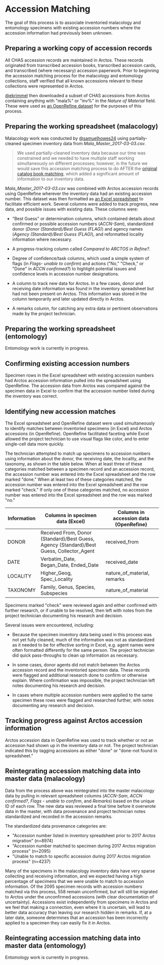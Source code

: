 # Accession Matching

The goal of this process is to associate inventoried malacology and entomology specimens with existing accession numbers where the accession information had previously been unknown.

## Preparing a working copy of accession records

All CHAS accession records are maintained in Arctos. These records originated from transcribed accession books, transcribed accession cards, and transcribed (where necessary) accession paperwork. Prior to beginning the accession matching process for the malacology and entomology collections, staff verified that all known accessions relevant to these collections were represented in Arctos.

[@ekrimmel](https://github.com/ekrimmel) then downloaded a subset of CHAS accessions from Arctos containing anything with "mala%" or "inv%" in the *Nature of Material* field. These were used as [an OpenRefine dataset]() for the purposes of this process.

## Preparing the working spreadsheet (malacology)

Malacology work was conducted by [@samuelhowes24](https://github.com/samuelhowes24) using partially-cleaned specimen inventory data from *Mala_Master_2017-03-03.csv*.

> We used partially-cleaned inventory data because our time was constrained and we needed to have multiple staff working simultaneously on different processes; however, in the future we would save this accession matching process to do AFTER the [original catalog book matching](original-catalog-book-matching.markdown), which added a significant amount of information to our inventory data.

*Mala_Master_2017-03-03.csv* was combined with Arctos accession records using OpenRefine wherever the inventory data had an existing accession number. This dataset was then formatted as [an Excel spreadsheet](../working-files/Mala_ACCNMatch_2017-05-23.xlsx) to facilitate efficient work. Several columns were added to track progress, new data, and possible issues with existing data. These columns were:

  - "Best Guess" or determination columns, which contained details about confirmed or possible accession numbers (*ACCN-Sam*), standardized donor (*Donor (Standard)/Best Guess (FLAG)*) and agency names (*Agency (Standard)/Best Guess (FLAG)*), and reformatted locality information where necessary.

  - A progress-tracking column called *Compared to ARCTOS in Refine?*.

  - Degree of confidence/task columns, which used a simple system of flags (in *Flags- unable to confirm*) and actions ("No," "Check," or "Done" in *ACCN confirmed?*) to highlight potential issues and confidence levels in accession number designations.

  - A column to track new data for Arctos. In a few cases, donor and receiving date information was found in the inventory spreadsheet but had not been present on Arctos. This information was stored in the column temporarily and later updated directly in Arctos.

  - A remarks column, for catching any extra data or pertinent observations made by the project technician.

## Preparing the working spreadsheet (entomology)

Entomology work is currently in progress.

## Confirming existing accession numbers

Specimen rows in the Excel spreadsheet with existing accession numbers had Arctos accession information pulled into the spreadsheet using OpenRefine. The accession data from Arctos was compared against the specimen data in Excel to confirm that the accession number listed during the inventory was correct.

<div class="page-break"></div>

## Identifying new accession matches

The Excel spreadsheet and OpenRefine dataset were used simultaneously to  identify matches between inventoried specimens (in Excel) and Arctos accessions (in OpenRefine). OpenRefine facilitated faceting while Excel allowed the project technician to use visual flags like color, and to enter single-cell data more quickly.

The technician attempted to match up specimens to accession numbers using information about the donor, the receiving date, the locality, and the taxonomy, as shown in the table below. When at least three of these categories matched between a specimen record and an accession record, the accession number was entered into the Excel spreadsheet and the row marked "done." When at least two of these categories matched, the accession number was entered into the Excel spreadsheet and the row marked "check." If only one of these categories matched, no accession number was entered into the Excel spreadsheet and the row was marked "no."

| Information | Columns in specimen data (Excel) | Columns in accession data (OpenRefine) |
| --- | --- | --- |
| DONOR | Received From, Donor (Standard)/Best Guess, Agency (Standard)/Best Guess, Collector_Agent | received_from |
| DATE | Verbatim_Date, Began_Date, Ended_Date | received_date |
| LOCALITY | Higher_Geog, Spec_Locality | nature_of_material, remarks |
| TAXONOMY | Family, Genus, Species, Subspecies | nature_of_material |

Specimens marked "check" were reviewed again and either confirmed with further research, or if unable to be resolved, then left with notes from the project technician documenting his research and decision.

Several issues were encountered, including:

  - Because the specimen inventory data being used in this process was not yet fully cleaned, much of the information was not as standardized as it needed to be for effective sorting in Excel, e.g. agent names were often formatted differently for the same person. The project technician did quick pass-throughs to clean up information as necessary.

  - In some cases, donor agents did not match between the Arctos accession record and the inventoried specimen data. These records were flagged and additional research done to confirm or otherwise explain. Where confirmation was impossible, the project technician left notes documenting his research and decision.

  - In cases where multiple accession numbers were applied to the same specimen these rows were flagged and researched further, with notes documenting any research and decision.

## Tracking progress against Arctos accession information

Arctos accession data in OpenRefine was used to track whether or not an accession had shown up in the inventory data or not. The project technician indicated this by tagging accessions as either "done" or "done-not found in spreadsheet."

## Reintegrating accession matching data into master data (malacology)

Data from the process above was reintegrated into the master malacology data by pulling in relevant spreadsheet columns (*ACCN-Sam*, *ACCN confirmed?*, *Flags - unable to confirm*, and *Remarks*) based on the unique ID of each row. The new data was reviewed a final time before it overwrote data in the master, with data provenance and project technician notes standardized and recorded in the accession remarks.

The standardized data provenance categories are:

- "Accession number listed in inventory spreadsheet prior to 2017 Arctos migration" (n=8974)
- "Accession number matched to specimen during 2017 Arctos migration process" (n=2095)
- "Unable to match to specific accession during 2017 Arctos migration process" (n=4237)

Many of the specimens in the malacology inventory data have very sparse collecting and receiving information, and we expected having a high percentage of specimens that we were unable to match to accession information. Of the 2095 specimen records with accession numbers matched via this process, 558 remain unconfirmed, but will still be migrated to Arctos under the unconfirmed accessions (with clear documentation of uncertainty). Accessions exist independently from specimens in Arctos and we feel that making a connection, even where it is uncertain, will lead to better data accuracy than leaving our research hidden in remarks. If, at a later date, someone determines that an accession has been incorrectly applied to a specimen they can easily fix it in Arctos.

## Reintegrating accession matching data into master data (entomology)

Entomology work is currently in progress.
